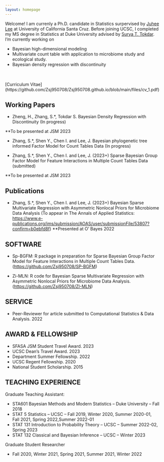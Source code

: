 ```yaml
---
layout: homepage
---
```


Welcome! I am currenly a Ph.D. candidate in Statistics surpervised by [Juhee Lee](https://sites.google.com/ucsc.edu/juheelee/home?authuser=0) at University of California Santa Cruz. Before joining UCSC, I completed my MS degree in Statistics at Duke University advised by [Surya T. Tokdar](http://www2.stat.duke.edu/~st118/). I’m currently working on
- Bayesian high-dimensional modeling
- Multivariate count table with application to microbiome study and ecological study. 
- Bayesian density regression with discontinuity
<br>
<br>
[Curriculum Vitae](https://github.com/Zsj950708/Zsj950708.github.io/blob/main/files/cv_1.pdf)

## Working Papers
* Zheng, H., Zhang, S.*, Tokdar S. Bayesian Density Regression with Discontinuity (In progress) 

**To be presented at JSM 2023
      
* Zhang, S.*, Shen Y., Chen I. and Lee, J. Bayesian phylogenetic tree informed Factor Model for Count Tables Data (In progress)

* Zhang, S.*, Shen Y., Chen I. and Lee, J. (2023+) Sparse Bayesian Group Factor Model for Feature Interactions in Multiple Count Tables Data (submitted) 

**To be presented at JSM 2023



## Publications

* Zhang, S.*, Shen Y., Chen I. and Lee, J. (2023+) Bayesian Sparse Multivariate Regression with Asymmetric Nonlocal Priors for Microbiome Data Analysis (To appear in The Annals of Applied Statistics: https://www.e-publications.org/ims/submission/AOAS/user/submissionFile/53807?confirm=b0ebfd8f)
**Presented at O’ Bayes 2022 


## SOFTWARE

* Sp-BGFM: R package in preparation for Sparse Bayesian Group Factor Model for Feature Interactions in Multiple Count Tables Data. (https://github.com/Zsj950708/SP-BGFM)

* Zi-MLN:  R code for Bayesian Sparse Multivariate Regression with Asymmetric Nonlocal Priors for Microbiome Data Analysis.  (https://github.com/Zsj950708/ZI-MLN)

## SERVICE

* Peer-Reviewer for article submitted to Computational Statistics & Data Analysis. 2022


## AWARD & FELLOWSHIP
* SFASA JSM Student Travel Award. 2023
* UCSC Dean’s Travel Award. 2023
* Department Summer Fellowship. 2022
* UCSC Regent Fellowship. 2020
* National Student Scholarship. 2015
 
## TEACHING EXPERIENCE

Graduate Teaching Assistant:
* STA601 Bayesian Methods and Modern Statistics – Duke University – Fall 2018
* STAT 5 Statistics – UCSC – Fall 2019, Winter 2020, Summer 2020-01, Fall 2021, Spring 2022,Summer 2022-01
* STAT 131 Introduction to Probability Theory – UCSC – Summer 2022-02, Spring 2023
* STAT 132 Classical and Bayesian Inference – UCSC – Winter 2023

Graduate Student Researcher
* Fall 2020, Winter 2021, Spring 2021, Summer 2021, Winter 2022







